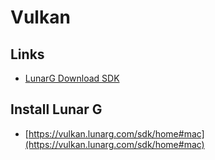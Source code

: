 # Vulkan

## Links
- [LunarG Download SDK](https://vulkan.lunarg.com/sdk/home#mac)

## Install Lunar G
- [https://vulkan.lunarg.com/sdk/home#mac](https://vulkan.lunarg.com/sdk/home#mac)

